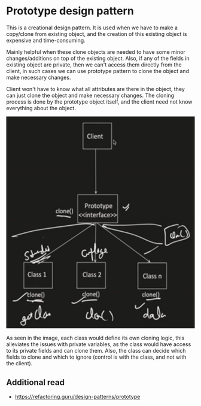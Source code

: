 # Prototype design pattern

This is a creational design pattern. It is used when we have to make a copy/clone from existing object,
and the creation of this existing object is expensive and time-consuming.

Mainly helpful when these clone objects are needed to have some minor changes/additions on top of the existing object.
Also, if any of the fields in existing object are private, then we can't access them directly from the client, in such
cases we can use prototype pattern to clone the object and make necessary changes.

Client won't have to know what all attributes are there in the object, they can just clone the object and make necessary changes.
The cloning process is done by the prototype object itself, and the client need not know everything about the object.

![prototype_pattern.jpeg](../../../../resources/imgs/prototype_pattern.jpeg)

As seen in the image, each class would define its own cloning logic, this alleviates the issues with private variables,
as the class would have access to its private fields and can clone them. Also, the class can decide which fields to
clone and which to ignore (control is with the class, and not with the client).

## Additional read
- https://refactoring.guru/design-patterns/prototype
